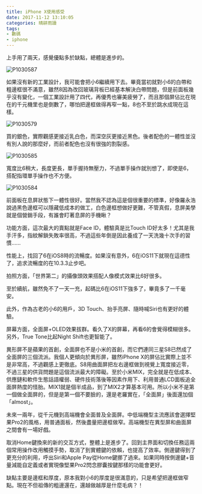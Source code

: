 ```yaml
---
title: iPhone X使用感受
date: 2017-11-12 13:10:05
categories: 晴耕雨讀
tags:
- 數碼
- iphone
---
```

上手用了兩天，感覺優點多於缺點，總體是進步的。

![P1030587](http://ou1l9js54.bkt.clouddn.com/2017-11-12-P1030587.JPG)

如果沒有新的工業設計，我可能會把小6繼續用下去。畢竟當初就對小6的白帶和粗邊框很不滿意，雖然8因為改回玻璃背板已經基本解決白帶問題，但是前面板幾乎沒有變化，一個工業設計用了四代，再優秀也審美疲勞了，而且那個屏佔比在現在的千元機里也是倒數了，哪怕把邊框做得再窄一點，8也不至於跳水成現在這樣。
    
![P1030579](http://ou1l9js54.bkt.clouddn.com/2017-11-12-P1030579.JPG)

買的銀色，實際觀感更接近乳白色，而深空灰更接近黑色。後者配色的一體性並沒有別人說的那麼好，而前者配色也沒有很強的割裂感。

![P1030585](http://ou1l9js54.bkt.clouddn.com/2017-11-12-P1030585.JPG)

寬度比6稍大，長度更長，單手握持無壓力，不過單手操作就別想了，即使是6，搭配指環單手操作也不方便。

![P1030584](http://ou1l9js54.bkt.clouddn.com/2017-11-12-P1030584.JPG)

前面板在息屏狀態下一體性很好。當然我不認為這是個很重要的標準，好像羅永浩說過黑色邊框可以隱藏低成本的做工，白色邊框想做好更難，不管真假，息屏美學就是個營銷手段，有誰會盯著息屏的手機瞅？

功能方面，這次最大的賣點就是Face ID，體驗真是比Touch ID好太多！尤其是我手汗多，指紋解鎖失敗率很高，不過這些年倒是因此養成了一天洗幾十次手的習慣……

性能上，找回了6在iOS8時的流暢度。如果沒有意外，6在iOS11下就現在這德性了，追求流暢度的在10.3.3止步吧。

拍照方面，「世界第二」的攝像頭效果搭配人像模式效果比6好很多。

至於續航，雖然免不了一天一充，起碼比6在iOS11下強多了，畢竟多了一千毫安。

此外，作為古老的小6的用戶，3D Touch、抬手亮屏、隨時喊Siri也有更好的體驗。

屏幕方面，全面屏+OLED效果拔群。看久了X的屏幕，再看6的會覺得模糊很多。另外，True Tone比起Night Shift也更智能了。

異形屏不是蘋果的首創，全面屏也不是小米的首創，而它們連同三星S8已然成了全面屏的三個流派。我個人更傾向於異形屏，雖然iPhone X的屏佔比實際上並不是非常高，不過觀感上更徹底。S8用曲面屏把左右邊框做到視覺上寬度接近零，不過三星的供貨問題是這個流派最大的障礙。至於小米MIX，完全就是在低成本、供應鏈和軟件生態話語權弱、硬件技術落後等因素作用下、利用普通LCD面板追全面屏熱度的怪胎。MIX1就是個半成品，到了MIX2才算基本可用。所以小米不是第一個做全面屏的，但是是第一個不要臉的，還是老羅實在，「全面屏」後面還加個「almost」。

未來一兩年，從千元機到高端機會全面普及全面屏。中低端機型主流應該會選擇堅果Pro2的風格，用普通面板，然後盡量把邊框做窄。高端機型在異型屏和曲面屏之間會有一場好戲。

取消Home鍵換來的新的交互方式，整體上是進步了。回到主界面和切換任務這兩個常用操作改用觸摸手勢，取消了到實體鍵的依賴，也提高了效率。側邊鍵得到了更充分的利用，呼出Siri和Apple Pay從Home鍵挪了過來。如果同時按側邊鍵+音量減能自定義或者實現像堅果Pro2閃念膠囊按鍵那樣的功能會更好。

缺點主要是邊框和厚度，原本我對小6的厚度是很滿意的，只是希望把邊框做窄點。現在不但祖傳的粗邊還在，還越做越厚是什麼毛病？！

